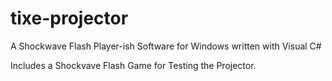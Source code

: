 # tixe-projector
A Shockwave Flash Player-ish Software for Windows written with Visual C#

Includes a Shockvave Flash Game for Testing the Projector.
